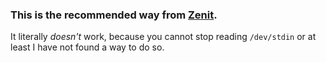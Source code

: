 ### This is the recommended way from [Zenit](https://zenit.ksp.sk/help).
It literally _doesn't_ work, because you cannot stop reading `/dev/stdin` or at least I have not found a way to do so.
